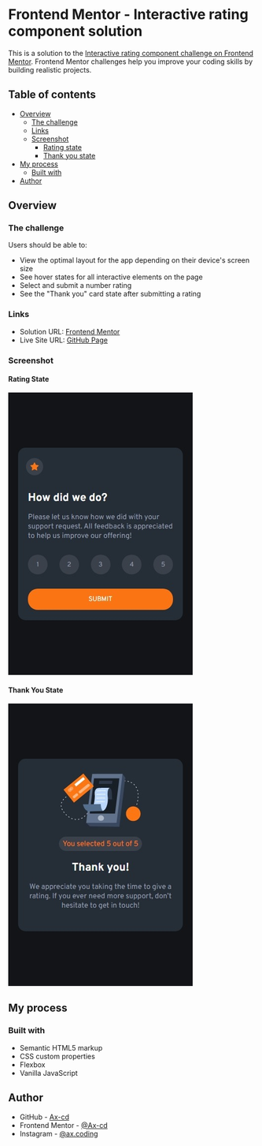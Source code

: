 # Frontend Mentor - Interactive rating component solution

This is a solution to the [Interactive rating component challenge on Frontend Mentor](https://www.frontendmentor.io/challenges/interactive-rating-component-koxpeBUmI). Frontend Mentor challenges help you improve your coding skills by building realistic projects.

## Table of contents

- [Overview](#overview)
  - [The challenge](#the-challenge)
  - [Links](#links)
  - [Screenshot](#screenshot)
    - [Rating state](#rating-state)
    - [Thank you state](#thank-you-state)
- [My process](#my-process)
  - [Built with](#built-with)
- [Author](#author)

## Overview

### The challenge

Users should be able to:

- View the optimal layout for the app depending on their device's screen size
- See hover states for all interactive elements on the page
- Select and submit a number rating
- See the "Thank you" card state after submitting a rating

### Links

- Solution URL: [Frontend Mentor](https://www.frontendmentor.io/solutions/interactive-rating-component-with-htmlcssjs-tXVUXV2shM)
- Live Site URL: [GitHub Page](https://ax-cd.github.io/interactive-rating-component-challenge/)

### Screenshot

#### Rating State

![](./images/rating-state-screenshot.png)

#### Thank You State

![](./images/thank-you-state-screenshot.png)

## My process

### Built with

- Semantic HTML5 markup
- CSS custom properties
- Flexbox
- Vanilla JavaScript

## Author

- GitHub - [Ax-cd](https://github.com/Ax-cd)
- Frontend Mentor - [@Ax-cd](https://www.frontendmentor.io/profile/Ax-cd)
- Instagram - [@ax.coding](https://www.instagram.com/ax.coding/)
